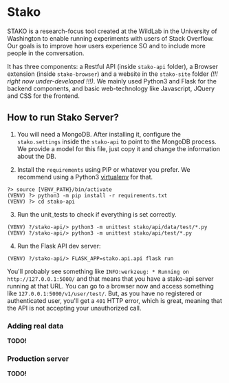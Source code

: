 # Stako

STAKO is a research-focus tool created at the WildLab in the University of Washington to enable running experiments with users of Stack Overflow. Our goals is to improve how users experience SO and to include more people in the conversation.

It has three components: a Restful API (inside `stako-api` folder), a Browser extension (inside `stako-browser`) and a website in the `stako-site` folder *(!!! right now under-developed !!!)*. We mainly used Python3 and Flask for the backend components, and basic web-technology like Javascript, JQuery and CSS for the frontend.

## How to run Stako Server?

1. You will need a MongoDB. After installing it, configure the `stako.settings` inside the `stako-api` to point to the MongoDB process. We provide a model for this file, just copy it and change the information about the DB.

2. Install the `requirements` using PIP or whatever you prefer. We recommend using a Python3 [virtualenv](https://pythonbasics.org/virtualenv/) for that.

```
?> source [VENV_PATH}/bin/activate
(VENV) ?> python3 -m pip install -r requirements.txt
(VENV) ?> cd stako-api
```

3. Run the unit_tests to check if everything is set correctly.

```
(VENV) ?/stako-api/> python3 -m unittest stako/api/data/test/*.py
(VENV) ?/stako-api/> python3 -m unittest stako/api/test/*.py
```

4. Run the Flask API dev server:

```
(VENV) ?/stako-api/> FLASK_APP=stako.api.api flask run
```

You'll probably see something like `INFO:werkzeug: * Running on http://127.0.0.1:5000/` and that means that you have a stako-api server running at that URL. You can go to a browser now and access something like `127.0.0.1:5000/v1/user/test/`. But, as you have no registered or authenticated user, you'll get a `401` HTTP error, which is great, meaning that the API is not accepting your unauthorized call.

### Adding real data

**TODO!**

### Production server

**TODO!**


